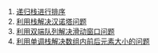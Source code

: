 
1. [递归栈进行排序](https://github.com/LevenWin/alogrithm/blob/master/stack_sort.py)
2. [利用栈解决汉诺塔问题](https://github.com/LevenWin/alogrithm/blob/master/hanoiProblem.py)
3. [利用双端队列解决滑动窗口问题](https://github.com/LevenWin/alogrithm/blob/master/slideWindow.py)
3. [利用单调栈解决数组内前后元素大小的问题](https://github.com/LevenWin/alogrithm/blob/master/2min.py)
